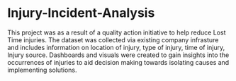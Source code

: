 # Injury-Incident-Analysis
This project was as a result of a quality action initiative to help reduce Lost Time injuries. 
The dataset was collected via existing company infrasture and includes information on location of injury, type of injury, time of injury, Injury source. 
Dashboards and visuals were created to gain insights into the occurrences of injuries to aid decision making towards isolating causes and implementing solutions.

